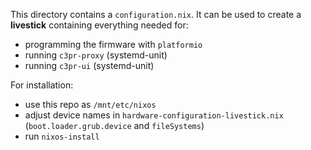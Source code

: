 This directory contains a `configuration.nix`.
It can be used to create a **livestick** containing everything needed for:
- programming the firmware with `platformio`
- running `c3pr-proxy` (systemd-unit)
- running `c3pr-ui` (systemd-unit)

For installation:
- use this repo as `/mnt/etc/nixos`
- adjust device names in `hardware-configuration-livestick.nix` (`boot.loader.grub.device` and `fileSystems`)
- run `nixos-install`
